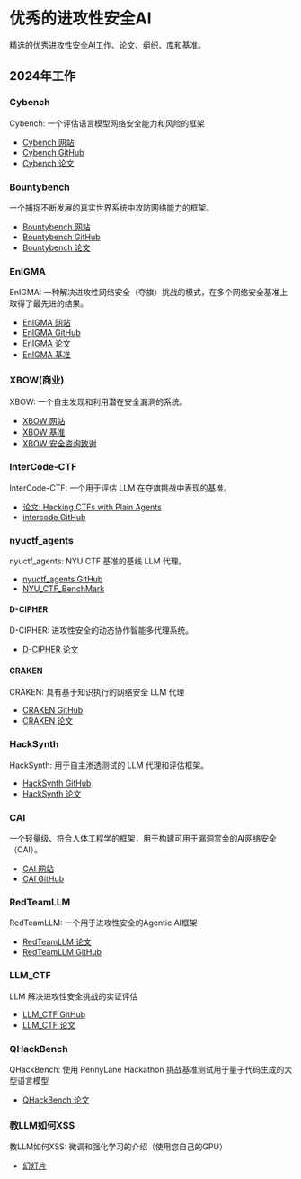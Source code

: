 # 优秀的进攻性安全AI

精选的优秀进攻性安全AI工作、论文、组织、库和基准。

## 2024年工作

### Cybench

Cybench: 一个评估语言模型网络安全能力和风险的框架

- [Cybench 网站](https://cybench.github.io/)
- [Cybench GitHub](https://github.com/andyzorigin/cybench)
- [Cybench 论文](https://arxiv.org/abs/2408.08926)

### Bountybench

一个捕捉不断发展的真实世界系统中攻防网络能力的框架。

- [Bountybench 网站](https://bountybench.github.io/)
- [Bountybench GitHub](https://github.com/bountybench/bountybench)
- [Bountybench 论文](https://arxiv.org/abs/2505.15216)

### EnIGMA

EnIGMA: 一种解决进攻性网络安全（夺旗）挑战的模式，在多个网络安全基准上取得了最先进的结果。

- [EnIGMA 网站](https://enigma-agent.com)
- [EnIGMA GitHub](https://github.com/SWE-agent)
- [EnIGMA 论文](https://arxiv.org/abs/2409.16165)
- [EnIGMA 基准](https://github.com/enigma-agent/benchmarks)

### XBOW(商业)

XBOW: 一个自主发现和利用潜在安全漏洞的系统。

- [XBOW 网站](https://xbow.com/)
- [XBOW 基准](https://github.com/xbow-engineering/validation-benchmarks)
- [XBOW 安全咨询致谢](https://github.com/advisories?query=credit%3Axbow-security)

### InterCode-CTF

InterCode-CTF: 一个用于评估 LLM 在夺旗挑战中表现的基准。

- [论文: Hacking CTFs with Plain Agents](https://arxiv.org/abs/2412.02776)
- [intercode GitHub](https://github.com/palisaderesearch/intercode)

### nyuctf_agents

nyuctf_agents: NYU CTF 基准的基线 LLM 代理。

- [nyuctf_agents GitHub](https://github.com/NYU-LLM-CTF/nyuctf_agents)
- [NYU_CTF_BenchMark](https://github.com/NYU-LLM-CTF/NYU_CTF_Bench)

#### D-CIPHER

D-CIPHER: 进攻性安全的动态协作智能多代理系统。

- [D-CIPHER 论文](https://arxiv.org/abs/2502.10931)

#### CRAKEN

CRAKEN: 具有基于知识执行的网络安全 LLM 代理

- [CRAKEN GitHub](https://github.com/NYU-LLM-CTF/nyuctf_agents_craken)
- [CRAKEN 论文](https://arxiv.org/abs/2505.17107)

### HackSynth

HackSynth: 用于自主渗透测试的 LLM 代理和评估框架。

- [HackSynth GitHub](https://github.com/aielte-research/HackSynth)
- [HackSynth 论文](https://arxiv.org/abs/2412.01778)

### CAI

一个轻量级、符合人体工程学的框架，用于构建可用于漏洞赏金的AI网络安全（CAI）。

- [CAI 网站](https://aliasrobotics.github.io/cai/)
- [CAI GitHub](https://github.com/aliasrobotics/cai)

### RedTeamLLM

RedTeamLLM: 一个用于进攻性安全的Agentic AI框架

- [RedTeamLLM 论文](https://arxiv.org/abs/2505.06913)
- [RedTeamLLM GitHub](https://github.com/lre-security-systems-team/redteamllm)

### LLM_CTF

LLM 解决进攻性安全挑战的实证评估

- [LLM_CTF GitHub](httpss://github.com/NickNameInvalid/LLM_CTF)
- [LLM_CTF 论文](https://arxiv.org/abs/2402.11814)

### QHackBench

QHackBench: 使用 PennyLane Hackathon 挑战基准测试用于量子代码生成的大型语言模型

- [QHackBench 论文](https://arxiv.org/abs/2506.20008)

### 教LLM如何XSS

教LLM如何XSS: 微调和强化学习的介绍（使用您自己的GPU）

- [幻灯片](https://docs.google.com/presentation/d/1feHRtOWdAKhZUQcfyzeDSgsx4Sn5QzqfgLFV1Tiskmo/edit)
